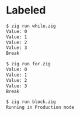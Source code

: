 # Labeled

```bash
$ zig run while.zig
Value: 0
Value: 1
Value: 2
Value: 3
Break
```

```bash
$ zig run for.zig
Value: 0
Value: 1
Value: 2
Value: 3
Break
```

```bash
$ zig run block.zig
Running in Production mode
```
